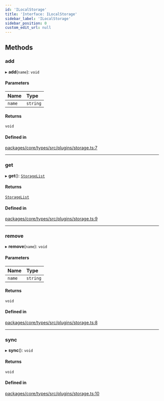 ```yaml
---
id: 'ILocalStorage'
title: 'Interface: ILocalStorage'
sidebar_label: 'ILocalStorage'
sidebar_position: 0
custom_edit_url: null
---
```


## Methods

### add

▸ **add**(`name`): `void`

#### Parameters

| Name   | Type     |
| :----- | :------- |
| `name` | `string` |

#### Returns

`void`

#### Defined in

[packages/core/types/src/plugins/storage.ts:7](https://github.com/verdaccio/verdaccio/blob/10057a4ff/packages/core/types/src/plugins/storage.ts#L7)

---

### get

▸ **get**(): [`StorageList`](../modules.md#storagelist)

#### Returns

[`StorageList`](../modules.md#storagelist)

#### Defined in

[packages/core/types/src/plugins/storage.ts:9](https://github.com/verdaccio/verdaccio/blob/10057a4ff/packages/core/types/src/plugins/storage.ts#L9)

---

### remove

▸ **remove**(`name`): `void`

#### Parameters

| Name   | Type     |
| :----- | :------- |
| `name` | `string` |

#### Returns

`void`

#### Defined in

[packages/core/types/src/plugins/storage.ts:8](https://github.com/verdaccio/verdaccio/blob/10057a4ff/packages/core/types/src/plugins/storage.ts#L8)

---

### sync

▸ **sync**(): `void`

#### Returns

`void`

#### Defined in

[packages/core/types/src/plugins/storage.ts:10](https://github.com/verdaccio/verdaccio/blob/10057a4ff/packages/core/types/src/plugins/storage.ts#L10)
